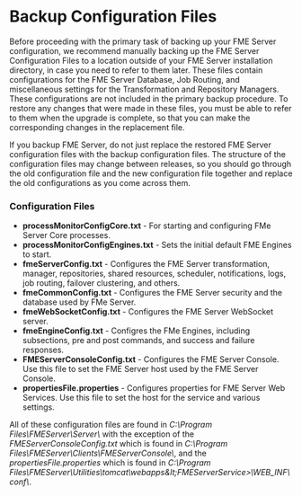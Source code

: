 # Backup Configuration Files #

Before proceeding with the primary task of backing up your FME Server configuration, we recommend manually backing up the FME Server Configuration Files to a location outside of your FME Server installation directory, in case you need to refer to them later. These files contain configurations for the FME Server Database, Job Routing, and miscellaneous settings for the Transformation and Repository Managers. These configurations are not included in the primary backup procedure. To restore any changes that were made in these files, you must be able to refer to them when the upgrade is complete, so that you can make the corresponding changes in the replacement file.

If you backup FME Server, do not just replace the restored FME Server configuration files with the backup configuration files. The structure of the configuration files may change between releases, so you should go through the old configuration file and the new configuration file together and replace the old configurations as you come across them.

### Configuration Files ###

- **processMonitorConfigCore.txt** - For starting and configuring FMe Server Core processes.
- **processMonitorConfigEngines.txt** - Sets the initial default FME Engines to start.
- **fmeServerConfig.txt** - Configures the FME Server transformation, manager, repositories, shared resources, scheduler, notifications, logs, job routing, failover clustering, and others.
- **fmeCommonConfig.txt** - Configures the FME Server security and the database used by FMe Server.
- **fmeWebSocketConfig.txt** - Configures the FME Server WebSocket server.
- **fmeEngineConfig.txt** - Configres the FMe Engines, including subsections, pre and post commands, and success and failure responses.
- **FMEServerConsoleConfig.txt** - Configures the FME Server Console. Use this file to set the FME Server host used by the FME Server Console.
- **propertiesFile.properties** - Configures properties for FME Server Web Services. Use this file to set the host for the service and various settings.

All of these configuration files are found in *C:\Program Files\FMEServer\Server\\* with the exception of the *FMEServerConsoleConfig.txt* which is found in *C:\Program Files\FMEServer\Clients\FMEServerConsole\\*, and the *propertiesFile.properties* which is found in *C:\Program Files\FMEServer\Utilities\tomcat\webapps\&lt;FMEServerService&gt;\WEB_INF\conf\\*.